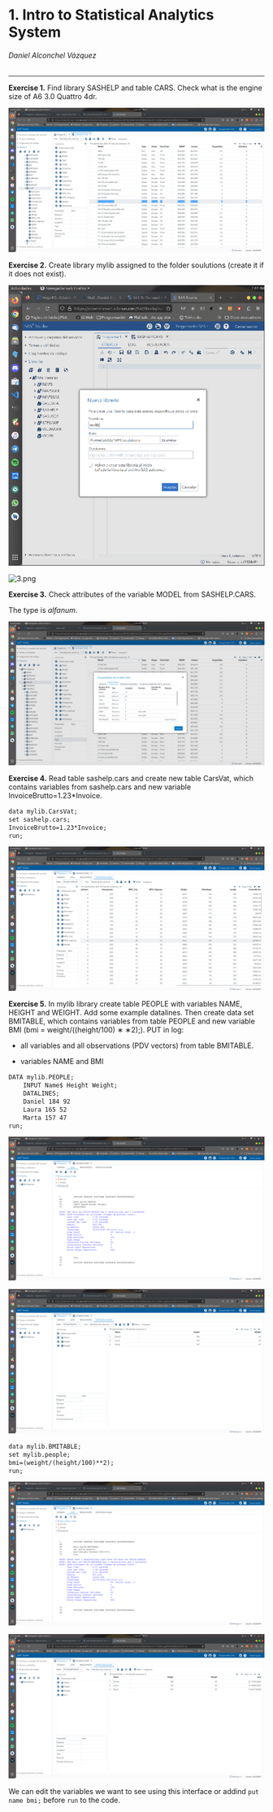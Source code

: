 # 1. Intro to Statistical Analytics System

###### Daniel Alconchel Vázquez

---

**Exercise 1.** Find library SASHELP and table CARS. Check what is the engine size of A6 3.0 Quattro 4dr.

<img src="./.resources/4.png" title="" alt="4.png" width="672">

**Exercise 2.** Create library mylib assigned to the folder soulutions (create it if it does not exist).

![2.png](./.resources/2.png)

<img src="file:///home/daniel/Git/DGIIM/Erasmus%20Gdasnk%20(Cuarto)/SAS%20Programming/.resources/3.png" title="" alt="3.png" data-align="center">

**Exercise 3.** Check attributes of the variable MODEL from SASHELP.CARS.

The type is *alfanum*.

![1.png](./.resources/1.png)

**Exercise 4.** Read table sashelp.cars and create new table CarsVat, which contains variables from sashelp.cars and new variable InvoiceBrutto=1.23*Invoice.

```sas
data mylib.CarsVat;
set sashelp.cars;
InvoiceBrutto=1.23*Invoice;
run;
```

![5.png](./.resources/5.png)

**Exercise 5.** In mylib library create table PEOPLE with variables NAME,  HEIGHT and WEIGHT. Add some example datalines. Then create data set  BMITABLE, which contains variables from table PEOPLE and new variable  BMI (bmi = weight/((height/100) ∗ ∗2);). PUT in log:

- all variables and all observations (PDV vectors) from table BMITABLE.

- variables NAME and BMI

```sas
DATA mylib.PEOPLE;
    INPUT Name$ Height Weight;
    DATALINES;
    Daniel 184 92
    Laura 165 52
    Marta 157 47
run;
```

![6.png](./.resources/6.png)

![7.png](./.resources/7.png)

```sas
data mylib.BMITABLE;
set mylib.people;
bmi=(weight/(height/100)**2);
run;
```

![8.png](./.resources/8.png)

![9.png](./.resources/9.png)

We can edit the variables we want to see using this interface or addind `put name bmi;` before `run` to the code.
